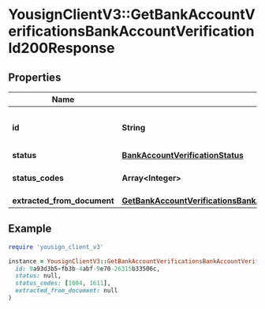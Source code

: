 # YousignClientV3::GetBankAccountVerificationsBankAccountVerificationId200Response

## Properties

| Name | Type | Description | Notes |
| ---- | ---- | ----------- | ----- |
| **id** | **String** | The unique identifier for a resource. | [optional] |
| **status** | [**BankAccountVerificationStatus**](BankAccountVerificationStatus.md) |  | [optional] |
| **status_codes** | **Array&lt;Integer&gt;** | List of response codes. | [optional] |
| **extracted_from_document** | [**GetBankAccountVerificationsBankAccountVerificationId200ResponseAllOfExtractedFromDocument**](GetBankAccountVerificationsBankAccountVerificationId200ResponseAllOfExtractedFromDocument.md) |  | [optional] |

## Example

```ruby
require 'yousign_client_v3'

instance = YousignClientV3::GetBankAccountVerificationsBankAccountVerificationId200Response.new(
  id: 9a93d3b5-fb3b-4abf-9e70-26315b33506c,
  status: null,
  status_codes: [1604, 1611],
  extracted_from_document: null
)
```

